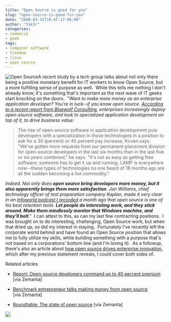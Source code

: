 ```yaml
---
title: "Open Source is good for you"
slug: "open-source-is-good-for-you"
date: "2008-03-31T10:47:17-06:00"
author: "fak3r"
categories:
- commerce
- geek
tags:
- Computer software
- freedom
- linux
- open source
---
```


![Open Source](http://www.fak3r.com/wp-content/uploads/2008/03/opensource.png)A recent study by a tech group talks about not only there being a positive monetary benefit for IT workers to know Open Source, but a more fulfilling sense of purpose as well.  While this tells me nothing I don't already know, it's something that's important as the next wave of IT geeks start knocking on the doors.  "_Want to make more money as an enterprise application developer? You're in luck--if you know open source. [According to a recent report from Bluewolf Consulting](http://www.crn.com/it-channel/206900235), enterprises increasingly deploy open-source software, and look to specialized application development on top of it, to drive business value:_


> The rise of open-source software in application development puts developers with a specialization in those technologies in a position to ask for a 30 (percent) or 40 percent pay increase, Kirven says. "We've gotten more requests from our permanent-placement division for open-source developers in the last six months than in the last five or six years combined," he says. "It's not as easy as getting free software; someone has to get it up and running. LAMP is everywhere now--these types of technologies no one heard of 18 months ago are all the sudden becoming a hot commodity."


_Indeed. Not only does **open source bring developers more money, but it also apparently brings them more satisfaction**. Jon Williams, chief technology officer of test preparation company Kaplan, made it very clear in an [Infoworld podcast I recorded](http://www.infoworld.com/event/osbc/08/IFW_OSBC_01-25-08.mp3) a month ago that open source is one of his best retention tools. **Let people do interesting work, and they stick around. Make them mindlessly monitor that Windows machine, and they'll bolt**_."   I can attest to this, as can my last few contracting positions.  I was brought on to do interesting, challenging, Open Source work, but when that dried up, so did my interest in staying.  Fortunately I've recently left the corporate world behind and have found an Open Source position that allows me to fully utilize my skills, while building something with a purpose that's not based on a corporations' bottom line (and I'm loving it).  As a followup, there's also an article about [how open source drives enterprise innovation](http://blogs.cnet.com/8301-13505_1-9841160-16.html), which after my previous statement reveals, I could cover both sides of.

Related articles




  * [Report: Open-source developers command up to 40 percent premium](http://blogs.cnet.com/8301-13505_1-9882356-16.html?part=rss&subj=news) [via Zemanta]


  * [Benchmark entrepreneur talks making money from open source](http://venturebeat.com/2008/03/25/benchmark-entrepreneur-talks-making-money-from-open-source/) [via Zemanta]


  * [Roundtable: The state of open source](http://www.infoworld.com/article/08/03/24/13FE-open-source-roundtable-intro_1.html?source=rss&url=http://www.infoworld.com/article/08/03/24/13FE-open-source-roundtable-intro_1.html) [via Zemanta]





[![](http://img.zemanta.com/pixie.png?x-id=ac3d3503-9b23-4c58-8d5f-5f9ad7f71359)](http://www.zemanta.com/)
